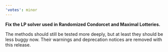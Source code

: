 ```yaml
---
'votes': minor
---
```


**Fix the LP solver used in Randomized Condorcet and Maximal Lotteries.**

The methods should still be tested more deeply, but at least they should be less
buggy now. Their warnings and deprecation notices are removed with this release.
